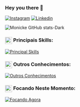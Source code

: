 ### Hey you there 👋
[![Instagram](https://img.shields.io/badge/Instagram-E4405F?style=for-the-badge&logo=instagram&logoColor=white
)](https://www.instagram.com/monickelopes/)
[![Linkedin](https://img.shields.io/badge/LinkedIn-0077B5?style=for-the-badge&logo=linkedin&logoColor=white)](https://www.linkedin.com/in/joanatts-/)


![Monicke GitHub stats-Dark](https://github-readme-stats.vercel.app/api?username=monickeivlopes&show_icons=true&theme=dracula)

### <div><img src="https://raw.githubusercontent.com/Tarikul-Islam-Anik/Animated-Fluent-Emojis/master/Emojis/Travel%20and%20places/Rocket.png" width="23px" align="top" alt="Rocket Emoji"/> Principais Skills:</div>
[![Principal Skills](https://skillicons.dev/icons?i=py,mysql,r)](https://skillicons.dev)

### <div><img src="https://raw.githubusercontent.com/Tarikul-Islam-Anik/Animated-Fluent-Emojis/master/Emojis/Smilies/Nerd%20Face.png" alt="Nerd Face" width="23px" align="top" /> Outros Conhecimentos:</div>
[![Outros Conhecimentos](https://skillicons.dev/icons?i=blender,postgres,html,css,js)](https://skillicons.dev)

### <div><img src="https://raw.githubusercontent.com/Tarikul-Islam-Anik/Animated-Fluent-Emojis/master/Emojis/Hand%20gestures/Brain.png" alt="Brain Emoji" width="23px" align="top" /> Focando Neste Momento:</div>
[![Focando Agora](https://skillicons.dev/icons?i=py,mysql,r)](https://skillicons.dev)

